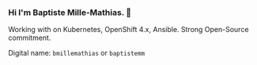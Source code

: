 ### Hi I'm Baptiste Mille-Mathias. 👋

Working with on Kubernetes, OpenShift 4.x, Ansible.
Strong Open-Source commitment. 

Digital name: `bmillemathias` or `baptistemm`

<!--
**bmillemathias/bmillemathias** is a ✨ _special_ ✨ repository because its `README.md` (this file) appears on your GitHub profile.

Here are some ideas to get you started:

- 🔭 I’m currently working on ...
- 🌱 I’m currently learning ...
- 👯 I’m looking to collaborate on ...
- 🤔 I’m looking for help with ...
- 💬 Ask me about ...
- 📫 How to reach me: ...
- 😄 Pronouns: ...
- ⚡ Fun fact: ...
-->
